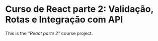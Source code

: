 # Curso de React parte 2: Validação, Rotas e Integração com API

This is the _"React parte 2"_ course project.

<!-- It consists in a authors formulary with remove feature. In this project I used the concepts of *React Hooks* and *Material Design* with Materialize library.

Validator.js module

 -->
<!-- [Certificate link](https://cursos.alura.com.br/certificate/d27af746-e93f-49c8-8541-e13197b06d4c) -->
